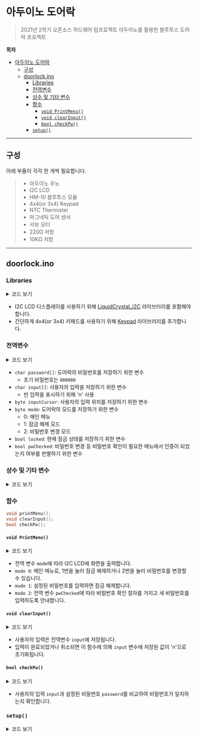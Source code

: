 # 아두이노 도어락

> 2021년 2학기 오픈소스 하드웨어 텀프로젝트
> 아두이노를 활용한 블루투스 도어락 프로젝트


**목차**
- [아두이노 도어락](#아두이노-도어락)
  - [구성](#구성)
  - [doorlock.ino](#doorlockino)
    - [Libraries](#libraries)
    - [전역변수](#전역변수)
    - [상수 및 기타 변수](#상수-및-기타-변수)
    - [함수](#함수)
      - [`void PrintMenu()`](#void-printmenu)
      - [`void clearInput()`](#void-clearinput)
      - [`bool checkPw()`](#bool-checkpw)
    - [`setup()`](#setup)

---

## 구성
아래 부품이 각각 한 개씩 필요합니다.
>  * 아두이노 우노
>  * I2C LCD
>  * HM-10 블루투스 모듈
>  * 4x4(or 3x4) Keypad
>  * NTC Thermister
>  * 마그네틱 도어 센서
>  * 서보 모터
>  * 220Ω 저항
>  * 10KΩ 저항

---

## doorlock.ino
### Libraries

<details>
<summary>코드 보기</summary>

```c++
#include <SoftwareSerial.h>
#include <LiquidCrystal_I2C.h>
#include <Wire.h>
#include <Servo.h>
#include <Keypad.h>
```

</details>

* I2C LCD 디스플레이를 사용하기 위해 [LiquidCrystal_I2C](https://github.com/johnrickman/LiquidCrystal_I2C) 라이브러리를 포함해야 합니다.
* 간단하게 4x4(or 3x4) 키패드를 사용하기 위해 [Keypad](https://playground.arduino.cc/Code/Keypad/) 라이브러리를 추가합니다.


### 전역변수

<details>
<summary>코드 보기</summary>

```c++
char password[6] = {'0', '0', '0', '0', '0', '0'};
char input[6] = {'n', 'n', 'n', 'n', 'n', 'n'};
byte inputCursor = 0;

byte mode = 0;
bool locked = false;
bool pwChecked = false;
```

</details>

* `char password[]`: 도어락의 비밀번호를 저장하기 위한 변수
  * 초기 비밀번호는 `000000`
* `char input[]`: 사용자의 입력을 저장하기 위한 변수
  * 빈 입력을 표시하기 위해 'n' 사용
* `byte inputCursor`: 사용자의 입력 위치를 저장하기 위한 변수
* `byte mode`: 도어락의 모드를 저장하기 위한 변수
  * 0: 메인 메뉴
  * 1: 잠금 해제 모드
  * 2: 비밀번호 변경 모드
* `bool locked`: 현재 잠금 상태를 저장하기 위한 변수
* `bool pwChecked`: 비밀번호 변경 등 비밀번호 확인이 필요한 메뉴에서 인증이 되었는지 여부를 판별하기 위한 변수


### 상수 및 기타 변수

<details>
<summary>코드 보기</summary>

```c++
const int THERMAL_LIMIT = 500; // 화재 인식 범위

const byte KEY_ROWS = 4; // 키패드 열
const byte KEY_COLS = 4; // 키패드 행
// 키패드 배열
const char KEYS[KEY_ROWS][KEY_COLS] = {
  {'1', '2', '3', 'u'},
  {'4', '5', '6', 'd'},
  {'7', '8', '9', 'o'},
  {'*', '0', '#', 'x'}
};

// 핀 위치
const byte PIN_TEMPERATURE = A2;
const byte PIN_DOOR_SENSOR = 2;
const byte PIN_BT_RX = 4;
const byte PIN_BT_TX = 5;
const byte PIN_SERVO = 3;
const byte PIN_KEY_ROWS[KEY_ROWS] = {13, 12, 11, 10};
const byte PIN_KEY_COLS[KEY_COLS] = {9, 8, 7, 6};

// I2C LCD 모듈 
LiquidCrystal_I2C lcd(0x27, 16, 2);
// 블루투스 모듈
SoftwareSerial bt(PIN_BT_TX, PIN_BT_RX);
// 키패드
Keypad pad = Keypad(makeKeymap(KEYS),
                    PIN_KEY_ROWS, PIN_KEY_COLS,
                    KEY_ROWS, KEY_COLS);
// 서보모터
Servo servo;
```

</details>


### 함수
```c++
void printMenu();
void clearInput();
bool checkPw();
```

#### `void PrintMenu()`

<details>
<summary>코드 보기</summary>

```c++
void printMenu() {
  lcd.init();
  switch (mode) {
    case 0: // Main menu mode
      lcd.setCursor(1, 0);
      lcd.print("1. Unlock");
      lcd.setCursor(1, 1);
      lcd.print("2. Change PW");
      break;

    case 1: // Unlock mode
      lcd.setCursor(4, 0);
      lcd.print("Password");
      break;

    case 2: // Settings mode
      if (pwChecked) {
        lcd.setCursor(2, 0);
        lcd.print("Enter new pw");
      } else {
        lcd.setCursor(4, 0);
        lcd.print("Enter pw");
      }
      break;

  }
}
```

</details>

* 전역 변수 `mode`에 따라 I2C LCD에 화면을 출력합니다.
* `mode 0`: 메인 메뉴로, 1번을 눌러 잠금 해제하거나 2번을 눌러 비밀번호를 변경할 수 있습니다.
* `mode 1`: 설정된 비밀번호를 입력하면 잠금 해제합니다.
* `mode 2`: 전역 변수 `pwChecked`에 따라 비밀번호 확인 절차를 거치고 새 비밀번호를 입력하도록 안내합니다.

#### `void clearInput()`

<details>
<summary>코드 보기</summary>

```c++
void clearInput() {
  for (int i = 0; i < 6; i++) {
    input[i] = 'n';
  }
  inputCursor = 0;
}
```

</details>

* 사용자의 입력은 전역변수 `input`에 저장됩니다.
* 입력이 완료되었거나 취소되면 이 함수에 의해 `input` 변수에 저장된 값이 'n'으로 초기화됩니다.

#### `bool checkPw()`

<details>
<summary>코드 보기</summary>

```c++
bool checkPw() {
  bool correct = true;
  for (int i = 0; i < 6; i++) {
    if (password[i] != input[i]) {
      correct = false;
      break;
    }
  }

  return correct;
}
```

</details>

* 사용자의 입력 `input`과 설정된 비밀번호 `password`를 비교하여 비밀번호가 일치하는지 확인합니다.


### `setup()`

<details>
<summary>코드 보기</summary>

```c++
void setup() {
  // put your setup code here, to run once:

  Serial.begin(9600);

  // Initialize servo
  servo.attach(PIN_SERVO);
  servo.write(0);

  // Initiailize bluetooth
  bt.begin(9600);

  // Initialize button (proximity replacement)
  pinMode(PIN_DOOR_SENSOR, INPUT);

  lcd.init();
  lcd.backlight();
  lcd.setCursor(3, 0);
  lcd.print("PW: 000000");
  lcd.setCursor(0, 1);
  lcd.print("Press any button");

  char key;
  while (!(key = pad.getKey())) {
    delay(100);
  }

  printMenu();

}
```

</details>